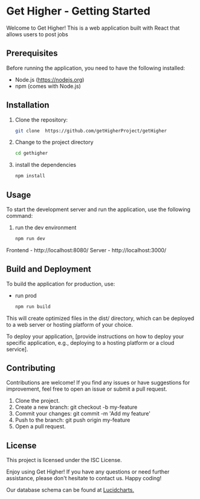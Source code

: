 # Get Higher - Getting Started

Welcome to Get Higher! This is a web application built with React that allows users to post jobs

## Prerequisites

Before running the application, you need to have the following installed:

- Node.js (https://nodejs.org)
- npm (comes with Node.js)

## Installation

1. Clone the repository:

   ```bash
   git clone  https://github.com/getHigherProject/getHigher
   ```

2. Change to the project directory

   ```bash
   cd gethigher
   ```

3. install the dependencies

   ```bash
   npm install
   ```

## Usage

To start the development server and run the application, use the following command:

1. run the dev environment

   ```bash
   npm run dev
   ```

Frontend - http://localhost:8080/
Server - http://localhost:3000/

## Build and Deployment

To build the application for production, use:

- run prod

  ```bash
  npm run build
  ```

This will create optimized files in the dist/ directory, which can be deployed to a web server or hosting platform of your choice.

To deploy your application, [provide instructions on how to deploy your specific application, e.g., deploying to a hosting platform or a cloud service].

## Contributing

Contributions are welcome! If you find any issues or have suggestions for improvement, feel free to open an issue or submit a pull request.

1. Clone the project.
2. Create a new branch: git checkout -b my-feature
3. Commit your changes: git commit -m 'Add my feature'
4. Push to the branch: git push origin my-feature
5. Open a pull request.

## License

This project is licensed under the ISC License.

Enjoy using Get Higher! If you have any questions or need further assistance, please don't hesitate to contact us. Happy coding!

Our database schema can be found at [Lucidcharts.](https://lucid.app/lucidchart/baf72edd-3c1b-411d-b4fe-584af49617f3/edit?viewport_loc=-2317%2C-2142%2C1672%2C2282%2C0_0&invitationId=inv_b5dccfe1-e2a9-4b52-a399-fcdb3b34ca2e)
